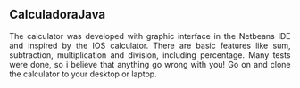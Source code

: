 ## CalculadoraJava
<div align="justify">
The calculator was developed with graphic interface in the Netbeans IDE and inspired by the IOS calculator. There are basic features like sum, subtraction, multiplication and division, including percentage. Many tests were done, so i believe that anything go wrong with you! Go on and clone the calculator to your desktop or laptop. 
</div>
